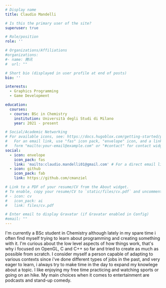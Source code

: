 ```yaml
---
# Display name
title: Claudio Mandelli

# Is this the primary user of the site?
superuser: true

# Role/position
role: ''

# Organizations/Affiliations
#organizations:
#- name: 腾讯
#  url: ""

# Short bio (displayed in user profile at end of posts)
bio: ''

interests:
  - Graphics Programming
  - Game Development

education:
  courses:
  - course: BSc in Chemistry
    institution: Università degli Studi di Milano
    year: 2021 - present

# Social/Academic Networking
# For available icons, see: https://docs.hugoblox.com/getting-started/page-builder/#icons
#   For an email link, use "fas" icon pack, "envelope" icon, and a link in the
#   form "mailto:your-email@example.com" or "#contact" for contact widget.
social:
  - icon: envelope
    icon_pack: fas
    link: 'mailto:claudio.mandelli01@gmail.com' # For a direct email link, use "mailto:test@example.org".
  - icon: github
    icon_pack: fab
    link: https://github.com/cmanziel

# Link to a PDF of your resume/CV from the About widget.
# To enable, copy your resume/CV to `static/files/cv.pdf` and uncomment the lines below.
# - icon: cv
#   icon_pack: ai
#   link: files/cv.pdf

# Enter email to display Gravatar (if Gravatar enabled in Config)
#email: ""
---
```


I'm currently a BSc student in Chemistry although lately in my spare time i often find myself trying to learn about programming and creating something with it. I'm curious about the low level aspects of how things work, that's why i focused on OpenGL, C and C++ so far and tried to create as much as possible from scratch. I consider myself a person capable of adapting to various contexts since i've done different types of jobs in the past, and very eager to learn, i always try to make time in the day to expand my knowlege about a topic. I like enjoying my free time practicing and watching sports or going on an hike. My main choices when it comes to entertainment are podcasts and stand-up comedy.
